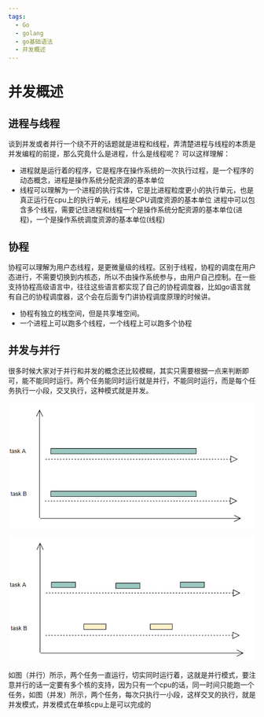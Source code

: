 ```yaml
---
tags:
  - Go
  - golang
  - go基础语法
  - 并发概述
---
```


# 并发概述

## 进程与线程
谈到并发或者并行一个绕不开的话题就是进程和线程，弄清楚进程与线程的本质是并发编程的前提，那么究竟什么是进程，什么是线程呢？
可以这样理解：
- 进程就是运行着的程序，它是程序在操作系统的一次执行过程，是一个程序的动态概念，进程是操作系统分配资源的基本单位
- 线程可以理解为一个进程的执行实体，它是比进程粒度更小的执行单元，也是真正运行在cpu上的执行单元，线程是CPU调度资源的基本单位
进程中可以包含多个线程，需要记住进程和线程一个是操作系统分配资源的基本单位(进程)，一个是操作系统调度资源的基本单位(线程)

## 协程
协程可以理解为用户态线程，是更微量级的线程。区别于线程，协程的调度在用户态进行，不需要切换到内核态，所以不由操作系统参与，由用户自己控制。在一些支持协程高级语言中，往往这些语言都实现了自己的协程调度器，比如go语言就有自己的协程调度器，这个会在后面专门讲协程调度原理的时候讲。
- 协程有独立的栈空间，但是共享堆空间。
- 一个进程上可以跑多个线程，一个线程上可以跑多个协程

## 并发与并行
很多时候大家对于并行和并发的概念还比较模糊，其实只需要根据一点来判断即可，能不能同时运行。两个任务能同时运行就是并行，不能同时运行，而是每个任务执行一小段，交叉执行，这种模式就是并发。

![并行](../../assets/img/go语言系列/并发概述/并发概述1.png)

![并发](../../assets/img/go语言系列/并发概述/并发概述2.png)

如图（并行）所示，两个任务一直运行，切实同时运行着，这就是并行模式，要注意并行的话一定要有多个核的支持，因为只有一个cpu的话，同一时间只能跑一个任务，如图（并发）所示，两个任务，每次只执行一小段，这样交叉的执行，就是并发模式，并发模式在单核cpu上是可以完成的



